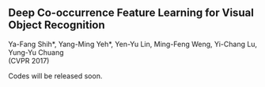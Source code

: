 ## Deep Co-occurrence Feature Learning for Visual Object Recognition ##

Ya-Fang Shih\*, Yang-Ming Yeh\*, Yen-Yu Lin, Ming-Feng Weng, Yi-Chang Lu, Yung-Yu Chuang 
<br />
(CVPR 2017)

Codes will be released soon.

